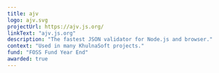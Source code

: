 ```yaml
---
title: ajv
logo: ajv.svg
projectUrl: https://ajv.js.org/
linkText: "ajv.js.org"
description: "The fastest JSON validator for Node.js and browser."
context: "Used in many KhulnaSoft projects."
fund: "FOSS Fund Year End"
awarded: true
---
```

